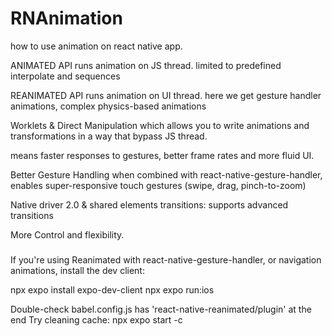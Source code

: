 # RNAnimation

how to use animation on react native app.

ANIMATED API
runs animation on JS thread.
limited to predefined interpolate and sequences

REANIMATED API
runs animation on UI thread.
here we get gesture handler animations, complex physics-based animations

Worklets & Direct Manipulation
which allows you to write animations and transformations in a way that bypass JS thread.

means faster responses to gestures, better frame rates and more fluid UI.

Better Gesture Handling
when combined with react-native-gesture-handler, enables super-responsive touch gestures (swipe, drag, pinch-to-zoom)

Native driver 2.0 & shared elements transitions:
supports advanced transitions

More Control and flexibility.

#####

If you're using Reanimated with react-native-gesture-handler, or navigation animations, install the dev client:

npx expo install expo-dev-client
npx expo run:ios

Double-check babel.config.js has 'react-native-reanimated/plugin' at the end
Try cleaning cache: npx expo start -c
